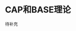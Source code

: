 # CAP和BASE理论

待补充

<!-- https://github.com/xingshaocheng/architect-awesome/blob/master/README.md#cap-%E4%B8%8E-base-%E7%90%86%E8%AE%BA
https://www.cnblogs.com/szlbm/p/5588543.html -->